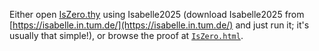 Either open [IsZero.thy](./IsZero.thy) using Isabelle2025 (download Isabelle2025 from [https://isabelle.in.tum.de/](https://isabelle.in.tum.de/) and just run it; it's usually that simple!), or browse the proof at [`IsZero.html`](https://html-preview.github.io/?url=https://raw.githubusercontent.com/nano-o/circom/master/browser_info/Unsorted/circom/IsZero.html).

